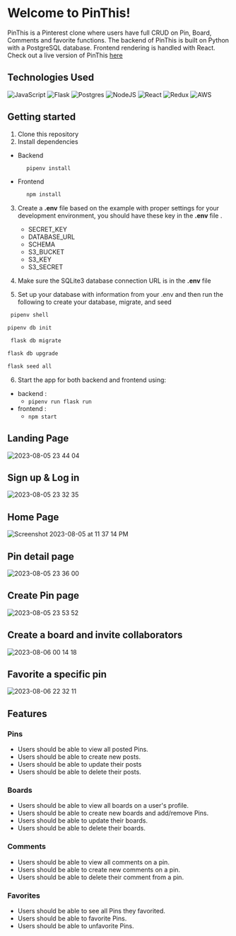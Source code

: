 # Welcome to PinThis!

PinThis is a Pinterest clone where users have full CRUD on Pin, Board, Comments and favorite functions. The backend of PinThis is built on Python with a PostgreSQL database. Frontend rendering is handled with React.
Check out a live version of PinThis [here](https://pinthis.onrender.com/)

## Technologies Used
<!-- [![JavaScript](https://camo.githubusercontent.com/aeddc848275a1ffce386dc81c04541654ca07b2c43bbb8ad251085c962672aea/68747470733a2f2f696d672e736869656c64732e696f2f62616467652f6a6176617363726970742d2532333332333333302e7376673f7374796c653d666f722d7468652d6261646765266c6f676f3d6a617661736372697074266c6f676f436f6c6f723d253233463744463145)](https://camo.githubusercontent.com/aeddc848275a1ffce386dc81c04541654ca07b2c43bbb8ad251085c962672aea/68747470733a2f2f696d672e736869656c64732e696f2f62616467652f6a6176617363726970742d2532333332333333302e7376673f7374796c653d666f722d7468652d6261646765266c6f676f3d6a617661736372697074266c6f676f436f6c6f723d253233463744463145)  -->
![JavaScript](https://img.shields.io/badge/JavaScript-323330?style=for-the-badge&logo=javascript&logoColor=F7DF1E)   ![Flask](https://img.shields.io/badge/Flask-000000?style=for-the-badge&logo=flask&logoColor=white)   ![Postgres](https://img.shields.io/badge/PostgreSQL-316192?style=for-the-badge&logo=postgresql&logoColor=white)   ![NodeJS](https://img.shields.io/badge/node.js-6DA55F?style=for-the-badge&logo=node.js&logoColor=white)   ![React](https://img.shields.io/badge/React-20232A?style=for-the-badge&logo=react&logoColor=61DAFB)   ![Redux](https://img.shields.io/badge/Redux-593D88?style=for-the-badge&logo=redux&logoColor=white)   ![AWS](https://img.shields.io/badge/Amazon_AWS-%23232f3e.svg?style=for-the-badge&logo=amazonaws&logoColor=ec912d)


## Getting started

 1. Clone this repository
 2. Install dependencies
- Backend
```bash
      pipenv install
  ```
  
 - Frontend
```bash
      npm install
  ```

3. Create a  **.env**  file based on the example with proper settings for your development environment, you should have these key in the  **.env**  file .
	 - SECRET_KEY 
	 - DATABASE_URL
	 - SCHEMA
	 - S3_BUCKET
	 - S3_KEY
	 - S3_SECRET

4. Make sure the SQLite3 database connection URL is in the **.env** file
5. Set up your database with information from your .env and then run the following to create your database, migrate, and seed
  ```bash
   pipenv shell
   ```
   
   ```bash
   pipenv db init
   ```
   
  ```bash
   flask db migrate
   ```
   ```bash
   flask db upgrade
   ```

   ```bash
   flask seed all
   ```
6. Start the app for both backend and frontend using:


-   backend :
    -   `pipenv run flask run`
-   frontend :
    -   `npm start`
 
   
## Landing Page
![2023-08-05 23 44 04](https://github.com/YYYWeee/GroupProject/assets/63111667/f6eb90ce-9f11-4887-b117-a673b97db4b3)


## Sign up & Log in 
![2023-08-05 23 32 35](https://github.com/YYYWeee/GroupProject/assets/63111667/3a51d653-638d-4005-99fd-22a54b71c737)


## Home Page
![Screenshot 2023-08-05 at 11 37 14 PM](https://github.com/YYYWeee/GroupProject/assets/63111667/ce9dad08-8fed-4ef9-8b75-5dc772b16a31)


## Pin detail page
![2023-08-05 23 36 00](https://github.com/YYYWeee/GroupProject/assets/63111667/00cac2a8-b4cf-409c-8bbc-45aeafed7ca5)


## Create Pin page
![2023-08-05 23 53 52](https://github.com/YYYWeee/GroupProject/assets/63111667/1abc5104-f31a-48cb-8403-1df0b08fb016)


## Create a board and invite collaborators

![2023-08-06 00 14 18](https://github.com/YYYWeee/GroupProject/assets/63111667/272e8267-3a1f-44a4-a597-ca8e69e23f5f)

## Favorite a specific pin 

![2023-08-06 22 32 11](https://github.com/YYYWeee/GroupProject/assets/63111667/7c4b02b3-4ad9-488e-a305-2ae211dc2281)


## Features
### Pins
* Users should be able to view all posted Pins.
* Users should be able to create new posts.
* Users should be able to update their posts
* Users should be able to delete their posts.

  
### Boards
* Users should be able to view all boards on a user's profile.
* Users should be able to create new boards and add/remove Pins.
* Users should be able to update their boards.
* Users should be able to delete their boards.


### Comments 
* Users should be able to view all comments on a pin.
* Users should be able to create new comments on a pin.
* Users should be able to delete their comment from a pin.


### Favorites 
* Users should be able to see all Pins they favorited.
* Users should be able to favorite Pins.
* Users should be able to unfavorite Pins.
